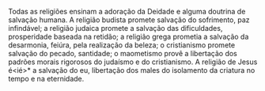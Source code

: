 ﻿Todas as religiões ensinam a adoração da Deidade e alguma doutrina de salvação humana. A religião budista promete salvação do sofrimento, paz infindável; a religião judaica promete a salvação das dificuldades, prosperidade baseada na retidão; a religião grega prometia a salvação da desarmonia, feiúra, pela realização da beleza; o cristianismo promete salvação do pecado, santidade; o maometismo provê a libertação dos padrões morais rigorosos do judaísmo e do cristianismo. A religião de Jesus é<ié>* a salvação do eu, libertação dos males do isolamento da criatura no tempo e na eternidade.